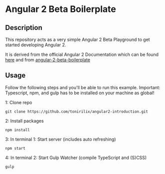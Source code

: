 # Angular 2 Beta Boilerplate

## Description
This repository acts as a very simple Angular 2 Beta Playground to get started developing Angular 2.

It is derived from the official Angular 2 Documentation which can be found [here](https://angular.io/docs/ts/latest/quickstart.html) and from [angular-2-beta-boilerplate](https://github.com/mschwarzmueller/angular-2-beta-boilerplate)

## Usage
Follow the following steps and you'll be able to run this example. Important: Typescript, npm, and gulp has to be installed on your machine as global!

1: Clone repo
```
git clone https://github.com/tonirilix/angular2-introduction.git
```

2: Install packages
```
npm install
```

3: In terminal 1: Start server (includes auto refreshing)
```
npm start
```

4: In terminal 2: Start Gulp Watcher (compile TypeScript and (S)CSS)
```
gulp
```